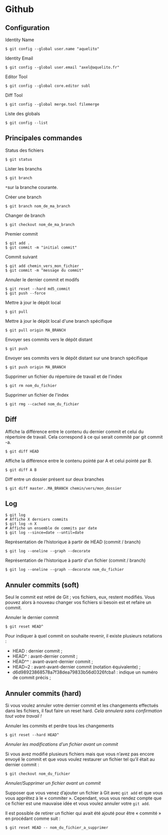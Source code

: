 # Github

## Configuration

Identity Name

```shell
$ git config --global user.name "aquelito"
```

Identity Email

```shell
$ git config --global user.email "axel@aquelito.fr"
```

Editor Tool

```shell
$ git config --global core.editor subl
```

Diff Tool

```shell
$ git config --global merge.tool filemerge
```

Liste des globals

```shell
$ git config --list
```

## Principales commandes

Status des fichiers

```shell
$ git status
```

Lister les branchs

```shell
$ git branch
```

`*`sur la branche courante.

Créer une branch

```shell
$ git branch nom_de_ma_branch
```

Changer de branch

```shell
$ git checkout nom_de_ma_branch
```

Premier commit

```shell
$ git add .
$ git commit -m "initial commit"
```

Commit suivant

```shell
$ git add chemin_vers_mon_fichier
$ git commit -m "message du commit"
```

Annuler le dernier commit et modifs

```shell
$ git reset --hard md5_commit
$ git push --force
```

Mettre à jour le dépôt local

```shell
$ git pull
```

Mettre à jour le dépôt local d'une branch spécifique

```shell
$ git pull origin MA_BRANCH
```

Envoyer ses commits vers le dépôt distant

```shell
$ git push
```

Envoyer ses commits vers le dépôt distant sur une branch spécifique

```shell
$ git push origin MA_BRANCH
```

Supprimer un fichier du répertoire de travail et de l'index

```shell
$ git rm nom_du_fichier
```

Supprimer un fichier de l'index

```shell
$ git rmg --cached nom_du_fichier
```

## Diff

Affiche la différence entre le contenu du dernier commit et celui du répertoire de travail. Cela correspond à ce qui serait commité par git commit -a.

```shell
$ git diff HEAD
```

Affiche la différence entre le contenu pointé par A et celui pointé par B.

```shell
$ git diff A B
```

Diff entre un dossier présent sur deux branches

```shell
$ git diff master..MA_BRANCH chemin/vers/mon_dossier
```


## Log

```shell
$ git log
# Affiche X derniers commits
$ git log -n X
# Affiche un ensemble de commits par date
$ git log --since=date --until=date
```

Représentation de l’historique à partir de HEAD (commit / branch)

```shell
$ git log --oneline --graph --decorate
```

Représentation de l’historique à partir d'un fichier (commit / branch)

```shell
$ git log --oneline --graph --decorate nom_du_fichier
```

## Annuler commits (soft)

Seul le commit est retiré de Git ; vos fichiers, eux, restent modifiés. Vous pouvez alors à nouveau changer vos fichiers si besoin est et refaire un commit.

Annuler le dernier commit

```shell
$ git reset HEAD^
```

Pour indiquer à quel commit on souhaite revenir, il existe plusieurs notations :

* HEAD : dernier commit ;
* HEAD^ : avant-dernier commit ;
* HEAD^^ : avant-avant-dernier commit ;
* HEAD~2 : avant-avant-dernier commit (notation équivalente) ;
* d6d98923868578a7f38dea79833b56d0326fcba1 : indique un numéro de commit précis ;

## Annuler commits (hard)

Si vous voulez annuler votre dernier commit et les changements effectués dans les fichiers, il faut faire un reset hard. *Cela annulera sans confirmation tout votre travail !*

Annuler les commits et perdre tous les changements

```shell
$ git reset --hard HEAD^
```

*Annuler les modifications d’un fichier avant un commit*

Si vous avez modifié plusieurs fichiers mais que vous n’avez pas encore envoyé le commit et que vous voulez restaurer un fichier tel qu’il était au dernier commit :

```shell
$ git checkout nom_du_fichier
```

*Annuler/Supprimer un fichier avant un commit*

Supposer que vous venez d’ajouter un fichier à Git avec `git add` et que vous vous apprêtez à le « commiter ». Cependant, vous vous rendez compte que ce fichier est une mauvaise idée et vous voulez annuler votre `git add`.

Il est possible de retirer un fichier qui avait été ajouté pour être « commité » en procédant comme suit :

```shell
$ git reset HEAD -- nom_du_fichier_a_supprimer
```
